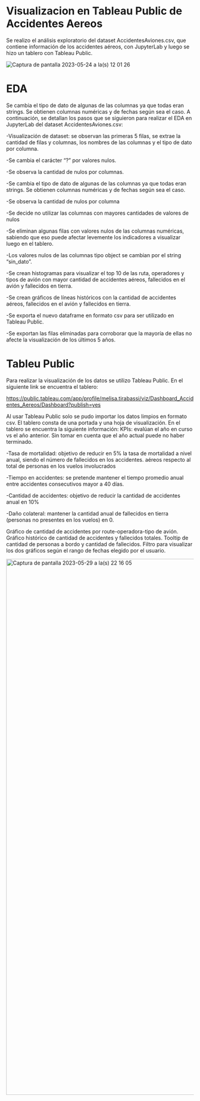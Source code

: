 # Visualizacion en Tableau Public de Accidentes Aereos

Se realizo el análisis exploratorio del dataset AccidentesAviones.csv, que contiene información de los accidentes aéreos, con JupyterLab y luego se hizo un tablero con Tableau Public.

![Captura de pantalla 2023-05-24 a la(s) 12 01 26](https://github.com/santivalor/labs_2/assets/119902985/e1fd9e63-13b7-49f6-985b-e762136c4f4c)

# EDA

Se cambia el tipo de dato de algunas de las columnas ya que todas eran strings. Se obtienen columnas numéricas y de fechas según sea el caso.
A continuación, se detallan los pasos que se siguieron para realizar el EDA en JupyterLab del dataset AccidentesAviones.csv:

-Visualización de dataset: se observan las primeras 5 filas, se extrae la cantidad de filas y columnas, los nombres de las columnas y el tipo de dato por columna.

-Se cambia el carácter “?” por valores nulos.

-Se observa la cantidad de nulos por columnas.

-Se cambia el tipo de dato de algunas de las columnas ya que todas eran strings. Se obtienen columnas numéricas y de fechas según sea el caso.

-Se observa la cantidad de nulos por columna

-Se decide no utilizar las columnas con mayores cantidades de valores de nulos

-Se eliminan algunas filas con valores nulos de las columnas numéricas, sabiendo que eso puede afectar levemente los indicadores a visualizar luego en el tablero.

-Los valores nulos de las columnas tipo object se cambian por el string “sin_dato”.

-Se crean histogramas para visualizar el top 10 de las ruta, operadores y tipos de avión con mayor cantidad de accidentes aéreos, fallecidos en el avión y fallecidos en tierra.

-Se crean gráficos de líneas históricos con la cantidad de accidentes aéreos, fallecidos en el avión y fallecidos en tierra.

-Se exporta el nuevo dataframe en formato csv para ser utilizado en Tableau Public.

-Se exportan las filas eliminadas para corroborar que la mayoría de ellas no afecte la visualización de los últimos 5 años.


# Tableu Public 

Para realizar la visualización de los datos se utilizo Tableau Public. En el siguiente link se encuentra el tablero:

https://public.tableau.com/app/profile/melisa.tirabassi/viz/Dashboard_Accidentes_Aereos/Dashboard?publish=yes

Al usar Tableau Public solo se pudo importar los datos limpios en formato csv. El tablero consta de una portada y una hoja de visualización.
En el tablero se encuentra la siguiente información:
KPIs: evalúan el año en curso vs el año anterior. Sin tomar en cuenta que el año actual puede no haber terminado.

-Tasa de mortalidad: objetivo de reducir en 5% la tasa de mortalidad a nivel anual, siendo el número de fallecidos en los accidentes. aéreos respecto al total de personas en los vuelos involucrados

-Tiempo en accidentes: se pretende mantener el tiempo promedio anual entre accidentes consecutivos mayor a 40 días.

-Cantidad de accidentes: objetivo de reducir la cantidad de accidentes anual en 10%

-Daño colateral: mantener la cantidad anual de fallecidos en tierra (personas no presentes en los vuelos) en 0.

Gráfico de cantidad de accidentes por route-operadora-tipo de avión.
Gráfico histórico de cantidad de accidentes y fallecidos totales. Tooltip de cantidad de personas a bordo y cantidad de fallecidos.
Filtro para visualizar los dos gráficos según el rango de fechas elegido por el usuario.


<img width="1434" alt="Captura de pantalla 2023-05-29 a la(s) 22 16 05" src="https://github.com/melisatirabassi/flight_accidents_tableau/assets/124107756/b844a1a4-456d-4e71-b594-553a9fcd770e">




   












